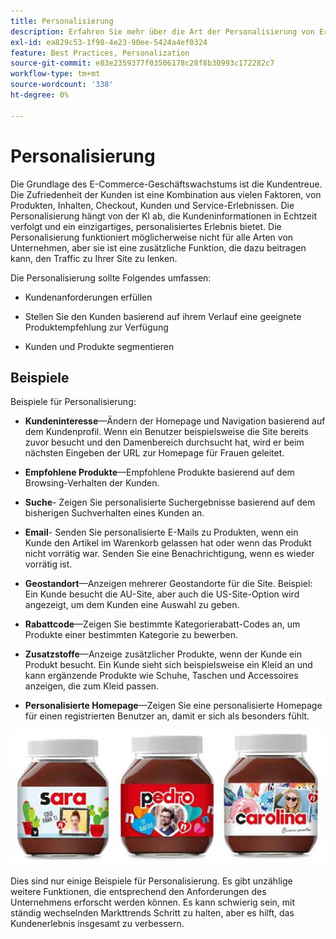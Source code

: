 ```yaml
---
title: Personalisierung
description: Erfahren Sie mehr über die Art der Personalisierung von Erlebnissen, die Ihren Kunden bieten sollte.
exl-id: ea829c53-1f98-4e23-90ee-5424a4ef0324
feature: Best Practices, Personalization
source-git-commit: e83e2359377f03506178c28f8b30993c172282c7
workflow-type: tm+mt
source-wordcount: '338'
ht-degree: 0%

---
```


# Personalisierung

Die Grundlage des E-Commerce-Geschäftswachstums ist die Kundentreue. Die Zufriedenheit der Kunden ist eine Kombination aus vielen Faktoren, von Produkten, Inhalten, Checkout, Kunden und Service-Erlebnissen. Die Personalisierung hängt von der KI ab, die Kundeninformationen in Echtzeit verfolgt und ein einzigartiges, personalisiertes Erlebnis bietet. Die Personalisierung funktioniert möglicherweise nicht für alle Arten von Unternehmen, aber sie ist eine zusätzliche Funktion, die dazu beitragen kann, den Traffic zu Ihrer Site zu lenken.

Die Personalisierung sollte Folgendes umfassen:

- Kundenanforderungen erfüllen

- Stellen Sie den Kunden basierend auf ihrem Verlauf eine geeignete Produktempfehlung zur Verfügung

- Kunden und Produkte segmentieren

## Beispiele

Beispiele für Personalisierung:

- **Kundeninteresse**—Ändern der Homepage und Navigation basierend auf dem Kundenprofil. Wenn ein Benutzer beispielsweise die Site bereits zuvor besucht und den Damenbereich durchsucht hat, wird er beim nächsten Eingeben der URL zur Homepage für Frauen geleitet.

- **Empfohlene Produkte**—Empfohlene Produkte basierend auf dem Browsing-Verhalten der Kunden.

- **Suche**- Zeigen Sie personalisierte Suchergebnisse basierend auf dem bisherigen Suchverhalten eines Kunden an.

- **Email**- Senden Sie personalisierte E-Mails zu Produkten, wenn ein Kunde den Artikel im Warenkorb gelassen hat oder wenn das Produkt nicht vorrätig war. Senden Sie eine Benachrichtigung, wenn es wieder vorrätig ist.

- **Geostandort**—Anzeigen mehrerer Geostandorte für die Site. Beispiel: Ein Kunde besucht die AU-Site, aber auch die US-Site-Option wird angezeigt, um dem Kunden eine Auswahl zu geben.

- **Rabattcode**—Zeigen Sie bestimmte Kategorierabatt-Codes an, um Produkte einer bestimmten Kategorie zu bewerben.

- **Zusatzstoffe**—Anzeige zusätzlicher Produkte, wenn der Kunde ein Produkt besucht. Ein Kunde sieht sich beispielsweise ein Kleid an und kann ergänzende Produkte wie Schuhe, Taschen und Accessoires anzeigen, die zum Kleid passen.

- **Personalisierte Homepage**—Zeigen Sie eine personalisierte Homepage für einen registrierten Benutzer an, damit er sich als besonders fühlt.

![Beispiel für personalisierte Produkte](../../assets/playbooks/personalization-example.png)

Dies sind nur einige Beispiele für Personalisierung. Es gibt unzählige weitere Funktionen, die entsprechend den Anforderungen des Unternehmens erforscht werden können. Es kann schwierig sein, mit ständig wechselnden Markttrends Schritt zu halten, aber es hilft, das Kundenerlebnis insgesamt zu verbessern.
